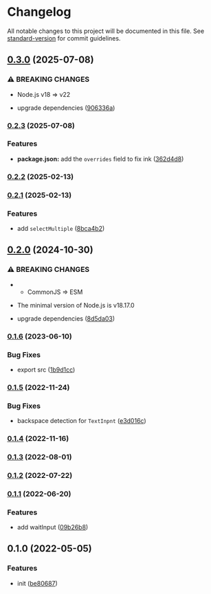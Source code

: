 # Changelog

All notable changes to this project will be documented in this file. See [standard-version](https://github.com/conventional-changelog/standard-version) for commit guidelines.

## [0.3.0](https://github.com/BlackGlory/extra-prompts/compare/v0.2.3...v0.3.0) (2025-07-08)


### ⚠ BREAKING CHANGES

* Node.js v18 => v22

* upgrade dependencies ([906336a](https://github.com/BlackGlory/extra-prompts/commit/906336abaa07ac7c42878c5f4132e21921fcbd30))

### [0.2.3](https://github.com/BlackGlory/extra-prompts/compare/v0.2.2...v0.2.3) (2025-07-08)


### Features

* **package.json:** add the `overrides` field to fix ink ([362d4d8](https://github.com/BlackGlory/extra-prompts/commit/362d4d83f42ebf63a1a3f0eb3b29a963b26900fe))

### [0.2.2](https://github.com/BlackGlory/extra-prompts/compare/v0.2.1...v0.2.2) (2025-02-13)

### [0.2.1](https://github.com/BlackGlory/extra-prompts/compare/v0.2.0...v0.2.1) (2025-02-13)


### Features

* add `selectMultiple` ([8bca4b2](https://github.com/BlackGlory/extra-prompts/commit/8bca4b21910dc3405b508dd5e5bc13461d2a0ec4))

## [0.2.0](https://github.com/BlackGlory/extra-prompts/compare/v0.1.6...v0.2.0) (2024-10-30)


### ⚠ BREAKING CHANGES

* - CommonJS => ESM
- The minimal version of Node.js is v18.17.0

* upgrade dependencies ([8d5da03](https://github.com/BlackGlory/extra-prompts/commit/8d5da037913118376cecde881a71ca4261b023f9))

### [0.1.6](https://github.com/BlackGlory/extra-prompts/compare/v0.1.5...v0.1.6) (2023-06-10)


### Bug Fixes

* export src ([1b9d1cc](https://github.com/BlackGlory/extra-prompts/commit/1b9d1cc9e4ce48f94f1b1559a4521f6f225e9ee1))

### [0.1.5](https://github.com/BlackGlory/extra-prompts/compare/v0.1.4...v0.1.5) (2022-11-24)


### Bug Fixes

* backspace detection for `TextInpnt` ([e3d016c](https://github.com/BlackGlory/extra-prompts/commit/e3d016cf16c70b0a59799f15731d7e89eb464ba6))

### [0.1.4](https://github.com/BlackGlory/extra-prompts/compare/v0.1.3...v0.1.4) (2022-11-16)

### [0.1.3](https://github.com/BlackGlory/extra-prompts/compare/v0.1.2...v0.1.3) (2022-08-01)

### [0.1.2](https://github.com/BlackGlory/extra-prompts/compare/v0.1.1...v0.1.2) (2022-07-22)

### [0.1.1](https://github.com/BlackGlory/extra-prompts/compare/v0.1.0...v0.1.1) (2022-06-20)


### Features

* add waitInput ([09b26b8](https://github.com/BlackGlory/extra-prompts/commit/09b26b80ec4b8a51b841636568cc90d2b7c97a6a))

## 0.1.0 (2022-05-05)


### Features

* init ([be80687](https://github.com/BlackGlory/extra-prompts/commit/be80687a16a122a2cfc2f06dcbc66f541447241a))

